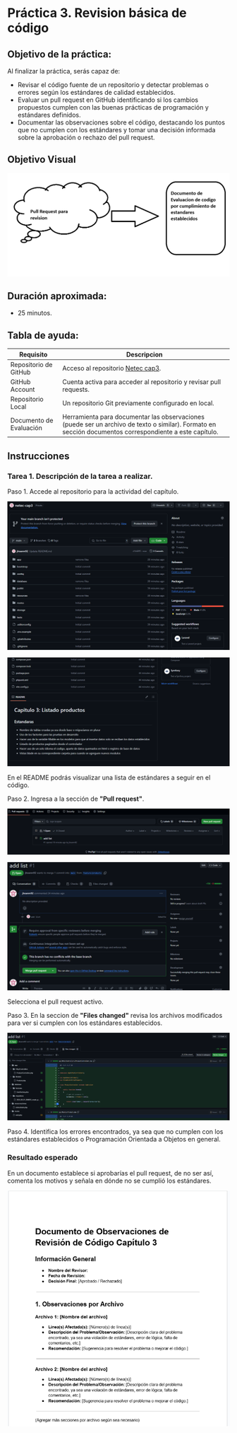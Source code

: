# Práctica 3. Revision básica de código

## Objetivo de la práctica:
Al finalizar la práctica, serás capaz de:
- Revisar el código fuente de un repositorio y detectar problemas o errores según los estándares de calidad establecidos.
- Evaluar un pull request en GitHub identificando si los cambios propuestos cumplen con las buenas prácticas de programación y estándares definidos.
- Documentar las observaciones sobre el código, destacando los puntos que no cumplen con los estándares y tomar una decisión informada sobre la aprobación o rechazo del pull request.

## Objetivo Visual 

![diagrama1](../images/cap3/7.png)

## Duración aproximada:
- 25 minutos.

## Tabla de ayuda:

| Requisito | Descripcion|
| --- | --- |
| Repositorio de GitHub | Acceso al repositorio [Netec cap3](https://github.com/mfperdomo09/netec-cap3.git). |
| GitHub Account | Cuenta activa para acceder al repositorio y revisar pull requests. |
| Repositorio Local | Un repositorio Git previamente configurado en local. |
| Documento de Evaluación | Herramienta para documentar las observaciones (puede ser un archivo de texto o similar). Formato en sección documentos correspondiente a este capítulo. |

## Instrucciones 

### Tarea 1. Descripción de la tarea a realizar.
Paso 1. Accede al repositorio para la actividad del capítulo.

![Logo](../images/cap3/1.png)

![Logo](../images/cap3/2.png)

En el README podrás visualizar una lista de estándares a seguir en el código.

Paso 2. Ingresa a la sección de **"Pull request"**.

![Logo](../images/cap3/3.png)

![Logo](../images/cap3/5.png)

Selecciona el pull request activo.

Paso 3. En la seccion de **"Files changed"** revisa los archivos modificados para ver si cumplen con los estándares establecidos.

![Logo](../images/cap3/4.png)

Paso 4.  Identifica los errores encontrados, ya sea que no cumplen con los estándares establecidos o Programación Orientada a Objetos en general.

### Resultado esperado

En un documento establece si aprobarías el pull request, de no ser así, comenta los motivos y señala en dónde no se cumplió los estándares.

![imagen resultado](../images/cap3/6.png)
